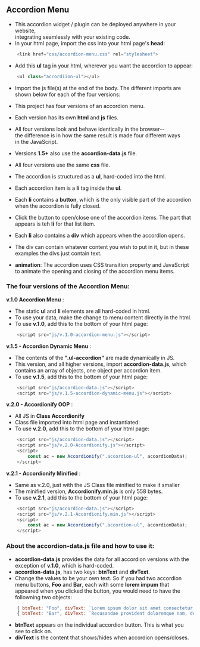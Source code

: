 ## Accordion Menu
- This accordion widget / plugin can be deployed anywhere in your website,  
integrating seamlessly with your existing code.
- In your html page, import the css into your html page's **head**:
```js
    <link href="css/accordion-menu.css" rel="stylesheet">
```
- Add this **ul** tag in your html, wherever you want the accordion to appear:
```js
    <ul class="accordiion-ul"></ul>
```
- Import the js file(s) at the end of the body. The different imports are  
shown below for each of the four versions:

- This project has four versions of an accordion menu.  
- Each version has its own **html** and **js** files. 
- All four versions look and behave identically in the browser--  
the difference is in how the same result is made four different ways  
in the JavaScript.
- Versions **1.5+** also use the **accordion-data.js** file.
- All four versions use the same **css** file.
- The accordion is structured as a **ul**, hard-coded into the html.
- Each accordion item is a **li** tag inside the **ul**.
- Each **li** contains a **button**, which is the only visible part of the accordion when the accordion is fully closed.
- Click the button to open/close one of the accordion items. The part that appears is teh **li** for that list item.
- Each **li** also contains a **div** which appears when the accordion opens.
- The div can contain whatever content you wish to put in it, but in these examples the divs just contain text.
- **animation**: The accordion uses CSS transition property and JavaScript to animate the opening and closing of the accordion menu items.

### The four versions of the Accordion Menu:

**v.1.0 Accordion Menu** :  
- The static **ul** and **li** elements are all hard-coded in html.  
- To use your data, make the change to menu content directly in the html.
- To use **v.1.0**, add this to the bottom of your html page:

```js
    <script src="js/v.1.0-accordion-menu.js"></script>
```


**v.1.5 - Accordion Dynamic Menu** :  
- The contents of the **".ul-accordion"** are made dynamically in JS.  
- This version, and all higher versions, import **accordion-data.js**, which contains an array of objects, one object per accordion item.
- To use **v.1.5**, add this to the bottom of your html page:

```js
    <script src="js/accordion-data.js"></script>
    <script src="js/v.1.5-accordion-dynamic-menu.js"></script>
```

**v.2.0 - Accordionify OOP** :  
- All JS in **Class Accordionify**
- Class file imported into html page and instantiated:
- To use **v.2.0**, add this to the bottom of your html page:

```js
    <script src="js/accordion-data.js"></script>
    <script src="js/v.2.0-Accordionify.js"></script>
    <script>
        const ac = new Accordionify(".accordion-ul", accordionData);
    </script>
```

**v.2.1 - Accordionify Minified** : 
- Same as v.2.0, just with the JS Class file minified to make it smaller 
- The minified version, **Accordionify.min.js** is only 558 bytes.
- To use **v.2.1**, add this to the bottom of your html page:

```js
    <script src="js/accordion-data.js"></script>
    <script src="js/v.2.1-Accordionify.min.js"></script>
    <script>
        const ac = new Accordionify(".accordion-ul", accordionData);
    </script>
```

### About the **accordion-data.js** file and how to use it:  
- **accordion-data.js** provides the data for all accordion versions with the exception of **v.1.0**, which is hard-coded.
- **accordion-data.js**, has two keys: **btnText** and **divText**. 
- Change the values to be your own text. So if you had two accordion menu buttons, **Foo** and **Bar**, each with some **lorem impum** that appeared when you clicked the  button, you would need to have the followning two objects:
```js
    { btnText: "Foo", divText: `Lorem ipsum dolor sit amet consectetur adipisicing elit. Expedita dolores saepe nam natus, earum provident aperiam ipsum omnis excepturi sit? Totam modi debitis iusto nisi consequuntur necessitatibus maxime?` },
    { btnText: "Bar", divText: `Recusandae provident doloremque nam, deserunt eveniet quas commodi mollitia dolorem beatae quo ratione vitae, aspernatur corporis asperiores voluptatum et nemo veritatis possimus, repudiandae esse enim?` },
```
- **btnText** appears on the individual accordion button. This is what you see to click on.
- **divText** is the content that shows/hides when accordion opens/closes.
